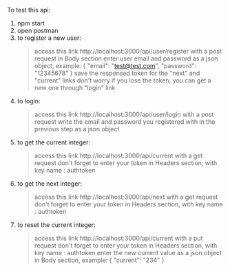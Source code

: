  
To test this api:
1. npm start
2. open postman
3. to register a new user:
    > access this link http://localhost:3000/api/user/register with a post request
    > in Body section enter user email and password as a json object, example:
      {
    	"email": "test@test.com",
	    "password": "12345678"
      }
    > save the responsed token for the "next" and "current" links
    > don't worry if you lose the token, you can get a new one through "login" link
4. to login:
    > access this link http://localhost:3000/api/user/login with a post request
    > write the email and password you registered with in the previous step as a json object
5. to get the current integer:
    > access this link http://localhost:3000/api/current with a get request
    > don't forget to enter your token in Headers section, with key name : authtoken
6. to get the next integer:
    > access this link http://localhost:3000/api/next with a get request
    > don't forget to enter your token in Headers section, with key name : authtoken
7. to reset the current integer:
    > access this link http://localhost:3000/api/current with a put request
    > don't forget to enter your token in Headers section, with key name : authtoken
    > enter the new current value as a json object in Body section, example: 
      {
          "current": "234"
      }
	  
